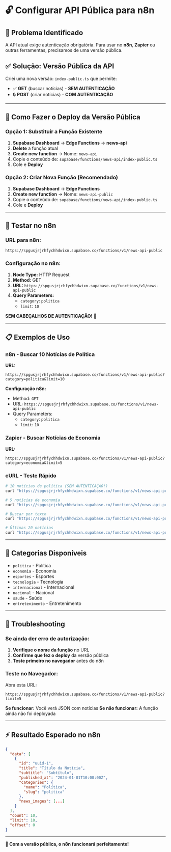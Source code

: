 # 🔓 Configurar API Pública para n8n

## 🎯 Problema Identificado

A API atual exige autenticação obrigatória. Para usar no **n8n**, **Zapier** ou outras ferramentas, precisamos de uma versão pública.

## ✅ Solução: Versão Pública da API

Criei uma nova versão: `index-public.ts` que permite:
- ✅ **GET** (buscar notícias) - **SEM AUTENTICAÇÃO**
- 🔒 **POST** (criar notícias) - **COM AUTENTICAÇÃO**

---

## 🚀 Como Fazer o Deploy da Versão Pública

### Opção 1: Substituir a Função Existente

1. **Supabase Dashboard** → **Edge Functions** → **news-api**
2. **Delete** a função atual
3. **Create new function** → Nome: `news-api`
4. Copie o conteúdo de: `supabase/functions/news-api/index-public.ts`
5. Cole e **Deploy**

### Opção 2: Criar Nova Função (Recomendado)

1. **Supabase Dashboard** → **Edge Functions**
2. **Create new function** → Nome: `news-api-public`
3. Copie o conteúdo de: `supabase/functions/news-api/index-public.ts`
4. Cole e **Deploy**

---

## 🧪 Testar no n8n

### URL para n8n:
```
https://spgusjrjrhfychhdwixn.supabase.co/functions/v1/news-api-public
```

### Configuração no n8n:

1. **Node Type:** HTTP Request
2. **Method:** GET
3. **URL:** `https://spgusjrjrhfychhdwixn.supabase.co/functions/v1/news-api-public`
4. **Query Parameters:**
   - `category`: `politica`
   - `limit`: `10`

**SEM CABEÇALHOS DE AUTENTICAÇÃO!** 🎉

---

## 📋 Exemplos de Uso

### n8n - Buscar 10 Notícias de Política

**URL:**
```
https://spgusjrjrhfychhdwixn.supabase.co/functions/v1/news-api-public?category=politica&limit=10
```

**Configuração n8n:**
- Method: `GET`
- URL: `https://spgusjrjrhfychhdwixn.supabase.co/functions/v1/news-api-public`
- Query Parameters:
  - `category`: `politica`
  - `limit`: `10`

### Zapier - Buscar Notícias de Economia

**URL:**
```
https://spgusjrjrhfychhdwixn.supabase.co/functions/v1/news-api-public?category=economia&limit=5
```

### cURL - Teste Rápido

```bash
# 10 notícias de política (SEM AUTENTICAÇÃO!)
curl "https://spgusjrjrhfychhdwixn.supabase.co/functions/v1/news-api-public?category=politica&limit=10"

# 5 notícias de economia
curl "https://spgusjrjrhfychhdwixn.supabase.co/functions/v1/news-api-public?category=economia&limit=5"

# Buscar por texto
curl "https://spgusjrjrhfychhdwixn.supabase.co/functions/v1/news-api-public?search=eleições&limit=10"

# Últimas 20 notícias
curl "https://spgusjrjrhfychhdwixn.supabase.co/functions/v1/news-api-public?limit=20"
```

---

## 🎯 Categorias Disponíveis

- `politica` - Política
- `economia` - Economia
- `esportes` - Esportes
- `tecnologia` - Tecnologia
- `internacional` - Internacional
- `nacional` - Nacional
- `saude` - Saúde
- `entretenimento` - Entretenimento

---

## 🔧 Troubleshooting

### Se ainda der erro de autorização:

1. **Verifique o nome da função** no URL
2. **Confirme que fez o deploy** da versão pública
3. **Teste primeiro no navegador** antes do n8n

### Teste no Navegador:

Abra esta URL:
```
https://spgusjrjrhfychhdwixn.supabase.co/functions/v1/news-api-public?limit=5
```

**Se funcionar:** Você verá JSON com notícias
**Se não funcionar:** A função ainda não foi deployada

---

## ⚡ Resultado Esperado no n8n

```json
{
  "data": [
    {
      "id": "uuid-1",
      "title": "Título da Notícia",
      "subtitle": "Subtítulo",
      "published_at": "2024-01-01T10:00:00Z",
      "categories": {
        "name": "Política",
        "slug": "politica"
      },
      "news_images": [...]
    }
  ],
  "count": 10,
  "limit": 10,
  "offset": 0
}
```

---

**🚀 Com a versão pública, o n8n funcionará perfeitamente!**
